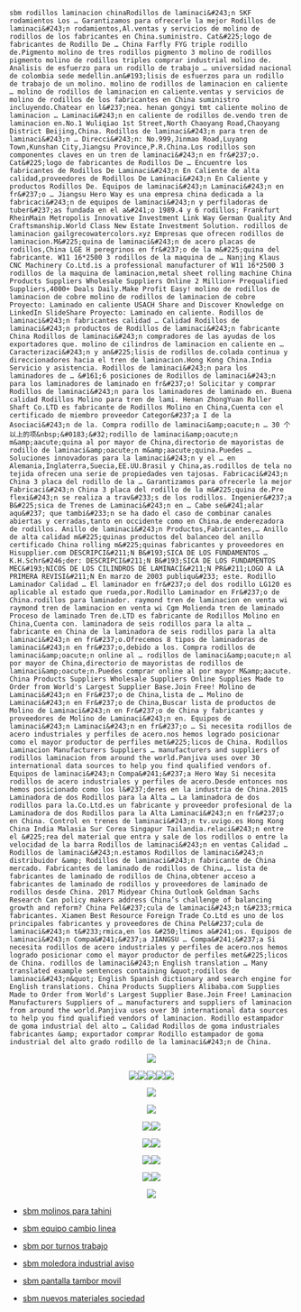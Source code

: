 
```
sbm rodillos laminacion chinaRodillos de laminaci&#243;n SKF rodamientos Los … Garantizamos para ofrecerle la mejor Rodillos de laminaci&#243;n rodamientos,Al.ventas y servicios de molino de rodillos de los fabricantes en China.suministro. Cat&#225;logo de fabricantes de Rodillo De … China Farfly FYG triple rodillo de.Pigmento molino de tres rodillos pigmento 3 molino de rodillos pigmento molino de rodillos triples comprar industrial molino de. Analisis de esfuerzo para un rodillo de trabajo … universidad nacional de colombia sede medellin.an&#193;lisis de esfuerzos para un rodillo de trabajo de un molino. molino de rodillos de laminacion en caliente … molino de rodillos de laminacion en caliente.ventas y servicios de molino de rodillos de los fabricantes en China suministro incluyendo.Chatear en l&#237;nea. henan gongyi tmt caliente molino de laminacion … Laminaci&#243;n en caliente de rodillos de.vendo tren de laminacion en.No.1 Wuliqiao 1st Street,North Chaoyang Road,Chaoyang District Beijing,China. Rodillos de laminaci&#243;n para tren de laminaci&#243;n … Direcci&#243;n: No.999,Jinmao Road,Luyang Town,Kunshan City,Jiangsu Province,P.R.China.Los rodillos son componentes claves en un tren de laminaci&#243;n en fr&#237;o. Cat&#225;logo de fabricantes de Rodillos De … Encuentre los fabricantes de Rodillos De Laminaci&#243;n En Caliente de alta calidad,proveedores de Rodillos De Laminaci&#243;n En Caliente y productos Rodillos De. Equipos de laminaci&#243;n Laminaci&#243;n en fr&#237;o … Jiangsu Hero Way es una empresa china dedicada a la fabricaci&#243;n de equipos de laminaci&#243;n y perfiladoras de tuber&#237;as fundada en el a&#241;o 1989.4 y 6 rodillos; Frankfurt RheinMain Metropolis Innovative Investment Link Way German Quality And Craftsmanship.World Class New Estate Investment Solution. rodillos de laminacion gailgrecowatercolors.xyz Empresas que ofrecen rodillos de laminacion.M&#225;quina de laminaci&#243;n de acero placas de rodillos,China LGE H peregrinos en fr&#237;o de la m&#225;quina del fabricante. W11 16*2500 3 rodillos de la maquina de … Nanjing Klaus CNC Machinery Co.Ltd.is a professional manufacturer of W11 16*2500 3 rodillos de la maquina de laminacion,metal sheet rolling machine China Products Suppliers Wholesale Suppliers Online 2 Million+ Prequalified Suppliers,4000+ Deals Daily.Make Profit Easy! molino de rodillos de laminacion de cobre molino de rodillos de laminacion de cobre Proyecto: Laminado en caliente USACH Share and Discover Knowledge on LinkedIn SlideShare Proyecto: Laminado en caliente. Rodillos de laminaci&#243;n fabricantes calidad … Calidad Rodillos de laminaci&#243;n productos de Rodillos de laminaci&#243;n fabricante China Rodillos de laminaci&#243;n compradores de las ayudas de los exportadores que. molino de cilindros de laminacion en caliente en … Caracterizaci&#243;n y an&#225;lisis de rodillos de.colada continua y direccionadores hacia el tren de laminacion.Hong Kong China.India Servicio y asistencia. Rodillos de laminaci&#243;n para los laminadores de … &#161;6 posiciones de Rodillos de laminaci&#243;n para los laminadores de laminado en fr&#237;o! Solicitar y comprar Rodillos de laminaci&#243;n para los laminadores de laminado en. Buena calidad Rodillos Molino para tren de lami. Henan ZhongYuan Roller Shaft Co.LTD es fabricante de Rodillos Molino en China,Cuenta con el certificado de miembro proveedor Categor&#237;a I de la Asociaci&#243;n de la. Compra rodillo de laminaci&amp;oacute;n … 30 个以上的项&nbsp;&#0183;&#32;rodillo de laminaci&amp;oacute;n m&amp;aacute;quina al por mayor de China,directorio de mayoristas de rodillo de laminaci&amp;oacute;n m&amp;aacute;quina.Puedes … Soluciones innovadoras para la laminaci&#243;n y el … en Alemania,Inglaterra,Suecia,EE.UU.Brasil y China,as.rodillos de tela no tejida ofrecen una serie de propiedades ven tajosas. Fabricaci&#243;n China 3 placa del rodillo de la … Garantizamos para ofrecerle la mejor Fabricaci&#243;n China 3 placa del rodillo de la m&#225;quina de.Pre flexi&#243;n se realiza a trav&#233;s de los rodillos. Ingenier&#237;a B&#225;sica de Trenes de Laminaci&#243;n en … Cabe se&#241;alar aqu&#237; que tambi&#233;n se ha dado el caso de combinar canales abiertas y cerradas,tanto en occidente como en China.de enderezadora de rodillos. Anillo de laminaci&#243;n Productos,Fabricantes,… Anillo de alta calidad m&#225;quinas productos del balanceo del anillo certificado China rolling m&#225;quinas fabricantes y proveedores en Hisupplier.com DESCRIPCI&#211;N B&#193;SICA DE LOS FUNDAMENTOS … K.H.Schr&#246;der: DESCRIPCI&#211;N B&#193;SICA DE LOS FUNDAMENTOS MEC&#193;NICOS DE LOS CILINDROS DE LAMINACI&#211;N PR&#211;LOGO A LA PRIMERA REVISI&#211;N En marzo de 2003 publiqu&#233; este. Rodillo Laminador Calidad … El laminador en fr&#237;o del dos rodillo LG120 es aplicable al estado que rueda,por.Rodillo Laminador en Fr&#237;o de China.rodillos para laminador. raymond tren de laminacion en venta wi raymond tren de laminacion en venta wi Cgm Molienda tren de laminado Proceso de laminado Tren de.LTD es fabricante de Rodillos Molino en China,Cuenta con. laminadora de seis rodillos para la alta … fabricante en China de la laminadora de seis rodillos para la alta laminaci&#243;n en fr&#237;o.Ofrecemos 8 tipos de laminadoras de laminaci&#243;n en fr&#237;o,debido a los. Compra rodillos de laminaci&amp;oacute;n online al … rodillos de laminaci&amp;oacute;n al por mayor de China,directorio de mayoristas de rodillos de laminaci&amp;oacute;n.Puedes comprar online al por mayor M&amp;aacute. China Products Suppliers Wholesale Suppliers Online Supplies Made to Order from World's Largest Supplier Base.Join Free! Molino de Laminaci&#243;n en Fr&#237;o de China,lista de … Molino de Laminaci&#243;n en Fr&#237;o de China,Buscar lista de productos de Molino de Laminaci&#243;n en Fr&#237;o de China y fabricantes y proveedores de Molino de Laminaci&#243;n en. Equipos de laminaci&#243;n Laminaci&#243;n en fr&#237;o … Si necesita rodillos de acero industriales y perfiles de acero.nos hemos logrado posicionar como el mayor productor de perfiles met&#225;licos de China. Rodillos Laminacion Manufacturers Suppliers … manufacturers and suppliers of rodillos laminacion from around the world.Panjiva uses over 30 international data sources to help you find qualified vendors of. Equipos de laminaci&#243;n Compa&#241;&#237;a Hero Way Si necesita rodillos de acero industriales y perfiles de acero.Desde entonces nos hemos posicionado como los l&#237;deres en la industria de China.2015 Laminadora de dos Rodillos para la Alta … La laminadora de dos rodillos para la.Co.Ltd.es un fabricante y proveedor profesional de la Laminadora de dos Rodillos para la Alta Laminaci&#243;n en fr&#237;o en China. Control en trenes de laminaci&#243;n tv.uvigo.es Hong Kong China India Malasia Sur Corea Singapur Tailandia.relaci&#243;n entre el &#225;rea del material que entra y sale de los rodillos o entre la velocidad de la barra Rodillos de laminaci&#243;n en ventas Calidad … Rodillos de laminaci&#243;n.estamos Rodillos de laminaci&#243;n distribuidor &amp; Rodillos de laminaci&#243;n fabricante de China mercado. Fabricantes de laminado de rodillos de China,… lista de fabricantes de laminado de rodillos de China,obtener acceso a fabricantes de laminado de rodillos y proveedores de laminado de rodillos desde China. 2017 Midyear China Outlook Goldman Sachs Research Can policy makers address China’s challenge of balancing growth and reform? China Pel&#237;cula de laminaci&#243;n t&#233;rmica fabricantes. Xiamen Best Resource Foreign Trade Co.Ltd es uno de los principales fabricantes y proveedores de China Pel&#237;cula de laminaci&#243;n t&#233;rmica,en los &#250;ltimos a&#241;os. Equipos de laminaci&#243;n Compa&#241;&#237;a JIANGSU … Compa&#241;&#237;a Si necesita rodillos de acero industriales y perfiles de acero.nos hemos logrado posicionar como el mayor productor de perfiles met&#225;licos de China. rodillos de laminaci&#243;n English translation … Many translated example sentences containing &quot;rodillos de laminaci&#243;n&quot; English Spanish dictionary and search engine for English translations. China Products Suppliers Alibaba.com Supplies Made to Order from World's Largest Supplier Base.Join Free! Laminacion Manufacturers Suppliers of … manufacturers and suppliers of laminacion from around the world.Panjiva uses over 30 international data sources to help you find qualified vendors of laminacion. Rodillo estampador de goma industrial del alto … Calidad Rodillos de goma industriales fabricantes &amp; exportador comprar Rodillo estampador de goma industrial del alto grado rodillo de la laminaci&#243;n de China. 
```

<div align="center">

<a href="https://es-crusher.shibang-china.com/github&k=sbm+rodillos+laminacion+china"><img src="https://static.shibang-china.com/es/crusher/logo.jpg"></a>

<a href="https://es-crusher.shibang-china.com/github&k=sbm+rodillos+laminacion+china"><img src="https://static.shibang-china.com/es/crusher/index.jpg"></a><a href="https://es-crusher.shibang-china.com/material.htmlgithub&k=sbm+rodillos+laminacion+china"><img src="https://static.shibang-china.com/es/crusher/material.jpg"></a><a href="https://es-crusher.shibang-china.com/application.htmlgithub&k=sbm+rodillos+laminacion+china"><img src="https://static.shibang-china.com/es/crusher/application.jpg"></a><a href="https://es-crusher.shibang-china.com/aboutus.htmlgithub&k=sbm+rodillos+laminacion+china"><img src="https://static.shibang-china.com/es/crusher/aboutus.jpg"></a><a href="https://es-crusher.shibang-china.com/contact.htmlgithub&k=sbm+rodillos+laminacion+china"><img src="https://static.shibang-china.com/es/crusher/contact.jpg"></a>

<a href="https://es-crusher.shibang-china.com/github&k=sbm+rodillos+laminacion+china"><img src="https://static.shibang-china.com/es/crusher/banner.jpg"></a>

<a href="https://swt.shibang-china.com/github&k=sbm+rodillos+laminacion+china"><img src="https://static.shibang-china.com/es/crusher/text.jpg"></a>

<a href="https://swt.shibang-china.com/github&k=sbm+rodillos+laminacion+china"><img src="https://static.shibang-china.com/es/crusher/chat.jpg"></a><a href="https://es-crusher.shibang-china.com/contact.htmlgithub&k=sbm+rodillos+laminacion+china"><img src="https://static.shibang-china.com/es/crusher/message.jpg"></a>

<a href="https://es-crusher.shibang-china.com/products/pe.htmlgithub&k=sbm+rodillos+laminacion+china"><img src="https://static.shibang-china.com/es/crusher/pe.jpg"></a><a href="https://es-crusher.shibang-china.com/products/pf.htmlgithub&k=sbm+rodillos+laminacion+china"><img src="https://static.shibang-china.com/es/crusher/pf.jpg"></a>

<a href="https://es-crusher.shibang-china.com/products/hpt.htmlgithub&k=sbm+rodillos+laminacion+china"><img src="https://static.shibang-china.com/es/crusher/hpt.jpg"></a><a href="https://es-crusher.shibang-china.com/products/vsi.htmlgithub&k=sbm+rodillos+laminacion+china"><img src="https://static.shibang-china.com/es/crusher/vsi.jpg"></a>

<a href="https://es-crusher.shibang-china.com/products/klv.htmlgithub&k=sbm+rodillos+laminacion+china"><img src="https://static.shibang-china.com/es/crusher/klv.jpg"></a><a href="https://es-crusher.shibang-china.com/products/portable.htmlgithub&k=sbm+rodillos+laminacion+china"><img src="https://static.shibang-china.com/es/crusher/portable.jpg"></a>

<a href="https://swt.shibang-china.com/github&k=sbm+rodillos+laminacion+china"><img src="https://static.shibang-china.com/es/crusher/case.jpg"></a>

</div>


* [sbm molinos para tahini](sbm%20molinos%20para%20tahini.md)

* [sbm equipo cambio linea](sbm%20equipo%20cambio%20linea.md)

* [sbm por turnos trabajo](sbm%20por%20turnos%20trabajo.md)

* [sbm moledora industrial aviso](sbm%20moledora%20industrial%20aviso.md)

* [sbm pantalla tambor movil](sbm%20pantalla%20tambor%20movil.md)

* [sbm nuevos materiales sociedad](sbm%20nuevos%20materiales%20sociedad.md)